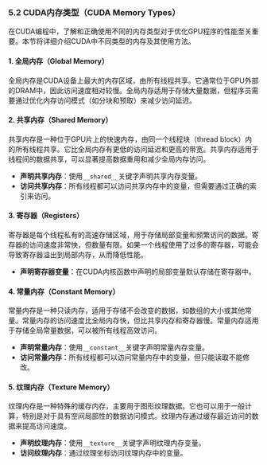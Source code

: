 ### 5.2 CUDA内存类型（CUDA Memory Types）

在CUDA编程中，了解和正确使用不同的内存类型对于优化GPU程序的性能至关重要。本节将详细介绍CUDA中不同类型的内存及其使用方法。

#### 1. 全局内存（Global Memory）

全局内存是CUDA设备上最大的内存区域，由所有线程共享。它通常位于GPU外部的DRAM中，因此访问速度相对较慢。全局内存适用于存储大量数据，但程序员需要通过优化内存访问模式（如分块和预取）来减少访问延迟。

#### 2. 共享内存（Shared Memory）

共享内存是一种位于GPU片上的快速内存，由同一个线程块（thread block）内的所有线程共享。它比全局内存有更低的访问延迟和更高的带宽。共享内存适用于线程间的数据共享，可以显著提高数据重用和减少全局内存访问。

- **声明共享内存**：使用`__shared__`关键字声明共享内存变量。
- **访问共享内存**：所有线程都可以访问共享内存中的变量，但需要通过正确的索引来访问。

#### 3. 寄存器（Registers）

寄存器是每个线程私有的高速存储区域，用于存储局部变量和频繁访问的数据。寄存器的访问速度非常快，但数量有限。如果一个线程使用了过多的寄存器，可能会导致寄存器溢出到局部内存，从而降低性能。

- **声明寄存器变量**：在CUDA内核函数中声明的局部变量默认存储在寄存器中。

#### 4. 常量内存（Constant Memory）

常量内存是一种只读内存，适用于存储不会改变的数据，如数组的大小或其他常量。常量内存的访问速度比全局内存快，但比共享内存和寄存器慢。常量内存适用于存储全局常量数据，可以被所有线程高效访问。

- **声明常量内存**：使用`__constant__`关键字声明常量内存变量。
- **访问常量内存**：所有线程都可以访问常量内存中的变量，但只能读取不能修改。

#### 5. 纹理内存（Texture Memory）

纹理内存是一种特殊的缓存内存，主要用于图形纹理数据。它也可以用于一般计算，特别是对于具有空间局部性的数据访问模式。纹理内存通过缓存最近访问的数据来提高访问速度。

- **声明纹理内存**：使用`__texture__`关键字声明纹理内存变量。
- **访问纹理内存**：通过纹理坐标访问纹理内存中的变量。

